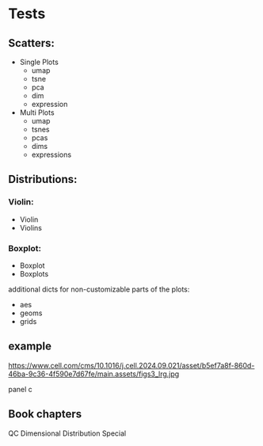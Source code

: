 
# Tests 

## Scatters:
  - Single Plots
    - umap
    - tsne  
    - pca
    - dim
    - expression
  - Multi Plots
    - umap
    - tsnes
    - pcas
    - dims
    - expressions

## Distributions:

### Violin:   
  - Violin   
  - Violins 
### Boxplot:
  - Boxplot
  - Boxplots


additional dicts for non-customizable parts of the plots:
  - aes
  - geoms
  - grids

## example
https://www.cell.com/cms/10.1016/j.cell.2024.09.021/asset/b5ef7a8f-860d-46ba-9c36-4f590e7d67fe/main.assets/figs3_lrg.jpg

panel c


## Book chapters

QC
Dimensional
Distribution
Special